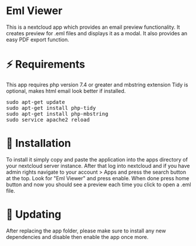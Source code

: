 # Eml Viewer
This is a nextcloud app which provides an email preview functionality. 
It creates preview for .eml files and displays it as a modal. It also provides an easy PDF export function.

# :zap: Requirements
This app requires php version 7.4 or greater and mbstring extension
Tidy is optional, makes html email look better if installed.
<pre>
sudo apt-get update
sudo apt-get install php-tidy
sudo apt-get install php-mbstring
sudo service apache2 reload
</pre>

# :rocket: Installation

To install it simply copy and paste the application into the apps directory of your nextcloud server instance. 
After that log into nextcloud and if you have admin rights navigate to your account > Apps and press the search button at the top.
Look for "Eml Viewer" and press enable. 
When done press home button and now you should see a preview each time you click to open a .eml file.

# :rocket: Updating

After replacing the app folder, please make sure to install any new dependencies and disable then enable the app once more.

